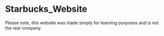 # Starbucks_Website
Please note, this website was made simply for learning purposes and is not the real company.
